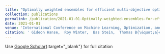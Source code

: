 ```yaml
---
title: "Optimally weighted ensembles for efficient multi-objective optimization"
collection: publications
permalink: /publication/2021-01-01-Optimally-weighted-ensembles-for-efficient-multi-objective-optimization
date: 2021-01-01
venue: 'International Conference on Machine Learning, Optimization, and Data Science. Springer'
citation: ' Gideon Hanse,  Roy Winter,  Bas Stein,  Thomas B{\&quot;a}ck, &quot;Optimally weighted ensembles for efficient multi-objective optimization.&quot; International Conference on Machine Learning, Optimization, and Data Science. Springer, 2021.'
---
```

Use [Google Scholar](https://scholar.google.com/scholar?q=Optimally+weighted+ensembles+for+efficient+multi+objective+optimization){:target="_blank"} for full citation